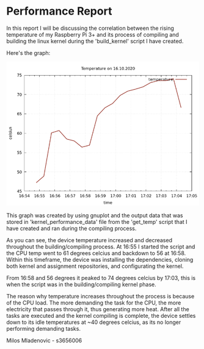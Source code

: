 # Performance Report

In this report I will be discussing the correlation between the rising temperature of my Raspberry Pi 3+ and its process of compiling and building the linux kernel during the 'build_kernel' script I have created.

Here's the graph:

![Temperature Graph](temp_20201016.png)

This graph was created by using gnuplot and the output data that was stored in 'kernel_performance_data' file from the 'get_temp' script that I have created and ran during the compiling process. 

As you can see, the device temperature increased and decreased throughout the building/compiling process. At 16:55 I started the script and the CPU temp went to 61 degrees celcius and backdown to 56 at 16:58. Within this timeframe, the device was installing the dependencies, cloning both kernel and assignment repositories, and configurating the kernel.

From 16:58 and 56 degrees it peaked to 74 degrees celcius by 17:03, this is when the script was in the building/compiling kernel phase. 

The reason why temperature increases throughout the process is because of the CPU load. The more demanding the task for the CPU, the more electricity that passes through it, thus generating more heat. After all the tasks are executed and the kernel compiling is complete, the device settles down to its idle temperatures at ~40 degrees celcius, as its no longer performing demanding tasks.

Milos Mladenovic - s3656006

